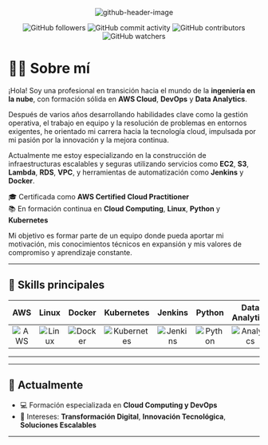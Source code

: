 <div align="center">

  ![github-header-image](https://github.com/user-attachments/assets/5b3b6c36-33c7-4be2-aa48-163c77a297ce)

  ![GitHub followers](https://img.shields.io/github/followers/Scarlat2902)
  ![GitHub commit activity](https://img.shields.io/github/commit-activity/m/Scarlat2902/Scarlat2902)
  ![GitHub contributors](https://img.shields.io/github/contributors/Scarlat2902/Scarlat2902)
  ![GitHub watchers](https://img.shields.io/github/watchers/Scarlat2902/Scarlat2902)
</div>

# 👩‍💻 Sobre mí

¡Hola! Soy una profesional en transición hacia el mundo de la **ingeniería en la nube**, con formación sólida en **AWS Cloud**, **DevOps** y **Data Analytics**.

Después de varios años desarrollando habilidades clave como la gestión operativa, el trabajo en equipo y la resolución de problemas en entornos exigentes, he orientado mi carrera hacia la tecnología cloud, impulsada por mi pasión por la innovación y la mejora continua.

Actualmente me estoy especializando en la construcción de infraestructuras escalables y seguras utilizando servicios como **EC2**, **S3**, **Lambda**, **RDS**, **VPC**, y herramientas de automatización como **Jenkins** y **Docker**.

🎓 Certificada como **AWS Certified Cloud Practitioner**  
📚 En formación continua en **Cloud Computing**, **Linux**, **Python** y **Kubernetes**

Mi objetivo es formar parte de un equipo donde pueda aportar mi motivación, mis conocimientos técnicos en expansión y mis valores de compromiso y aprendizaje constante.

---
## 🧠 Skills principales

| AWS | Linux | Docker | Kubernetes | Jenkins | Python | Data Analytics |
|:---:|:-----:|:------:|:----------:|:-------:|:------:|:---------------:|
| ![AWS](https://img.icons8.com/color/48/000000/amazon-web-services.png) | ![Linux](https://img.icons8.com/color/48/000000/linux.png) | ![Docker](https://img.icons8.com/color/48/000000/docker.png) | ![Kubernetes](https://img.icons8.com/color/48/000000/kubernetes.png) | ![Jenkins](https://img.icons8.com/color/48/000000/jenkins.png) | ![Python](https://img.icons8.com/color/48/000000/python.png) | ![Analytics](https://img.icons8.com/color/48/000000/combo-chart.png) |

---

---

## 🚀 Actualmente

- 💻 Formación especializada en **Cloud Computing y DevOps**
- 🔎 Intereses: **Transformación Digital**, **Innovación Tecnológica**, **Soluciones Escalables**

---

<!--
**Scarlat2902/Scarlat2902** is a ✨ _special_ ✨ repository because its `README.md` (this file) appears on your GitHub profile.

Here are some ideas to get you started:

- 🔭 I’m currently working on ...
- 🌱 I’m currently learning ...
- 👯 I’m looking to collaborate on ...
- 🤔 I’m looking for help with ...
- 💬 Ask me about ...
- 📫 How to reach me: ...
- 😄 Pronouns: ...
- ⚡ Fun fact: ...
-->
